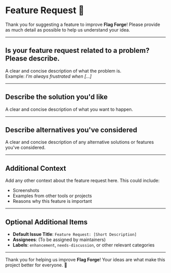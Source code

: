 # Feature Request 🌟  

Thank you for suggesting a feature to improve **Flag Forge**! Please provide as much detail as possible to help us understand your idea.

---

## Is your feature request related to a problem? Please describe.  
A clear and concise description of what the problem is.  
Example: *I'm always frustrated when [...]*

---

## Describe the solution you'd like  
A clear and concise description of what you want to happen.

---

## Describe alternatives you've considered  
A clear and concise description of any alternative solutions or features you've considered.

---

## Additional Context  
Add any other context about the feature request here. This could include:  
- Screenshots  
- Examples from other tools or projects  
- Reasons why this feature is important  

---

## Optional Additional Items  
- **Default Issue Title**: `Feature Request: [Short Description]`  
- **Assignees**: (To be assigned by maintainers)  
- **Labels**: `enhancement`, `needs-discussion`, or other relevant categories  

---

Thank you for helping us improve **Flag Forge**! Your ideas are what make this project better for everyone. 🚀  
